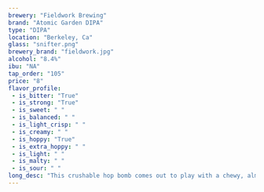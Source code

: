 ```yaml
---
brewery: "Fieldwork Brewing"
brand: "Atomic Garden DIPA"
type: "DIPA"
location: "Berkeley, Ca"
glass: "snifter.png"
brewery_brand: "fieldwork.jpg"
alcohol: "8.4%"
ibu: "NA"
tap_order: "105"
price: "8"
flavor_profile:
 - is_bitter: "True"
 - is_strong: "True"
 - is_sweet: " "
 - is_balanced: " "
 - is_light_crisp: " "
 - is_creamy: " "
 - is_hoppy: "True"
 - is_extra_hoppy: " "
 - is_light: " "
 - is_malty: " "
 - is_sour: " "
long_desc: "This crushable hop bomb comes out to play with a chewy, almost honey-like malt character, which wades below the pops of grapefruit and peach notes from the Amarillo hops."
---
```

